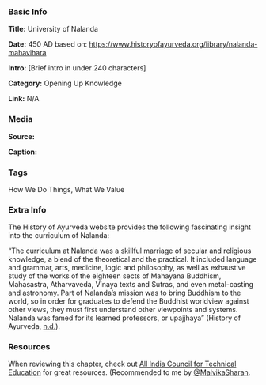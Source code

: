### Basic Info

**Title:** 
University of Nalanda

**Date:** 
450 AD based on: https://www.historyofayurveda.org/library/nalanda-mahavihara

**Intro:** 
[Brief intro in under 240 characters]

**Category:** 
Opening Up Knowledge

**Link:** 
N/A

### Media

**Source:** 

**Caption:** 

### Tags

How We Do Things, What We Value

### Extra Info

The History of Ayurveda website provides the following fascinating insight into the curriculum of Nalanda:

“The curriculum at Nalanda was a skillful marriage of secular and religious knowledge, a blend of the theoretical and the practical. It included language and grammar, arts, medicine, logic and philosophy, as well as exhaustive study of the works of the eighteen sects of Mahayana Buddhism, Mahasastra, Atharvaveda, Vinaya texts and Sutras, and even metal-casting and astronomy. Part of Nalanda’s mission was to bring Buddhism to the world, so in order for graduates to defend the Buddhist worldview against other views, they must first understand other viewpoints and systems. Nalanda was famed for its learned professors, or upajjhaya” (History of Ayurveda, [n.d.](https://www.historyofayurveda.org/library/nalanda-mahavihara)).

### Resources

When reviewing this chapter, check out [All India Council for Technical Education](https://www.aicte-india.org/search) for great resources. (Recommended to me by [@MalvikaSharan](https://github.com/malvikasharan).
